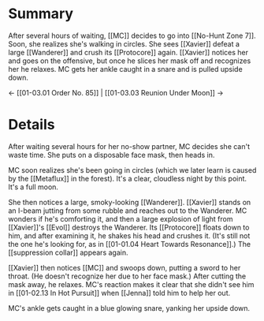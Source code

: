 # Summary
After several hours of waiting, [[MC]] decides to go into [[No-Hunt Zone 7]]. Soon, she realizes she's walking in circles. She sees [[Xavier]] defeat a large [[Wanderer]] and crush its [[Protocore]] again. [[Xavier]] notices her and goes on the offensive, but once he slices her mask off and recognizes her he relaxes. MC gets her ankle caught in a snare and is pulled upside down.

← [[01-03.01 Order No. 85]] | [[01-03.03 Reunion Under Moon]] →
# Details
After waiting several hours for her no-show partner, MC decides she can't waste time. She puts on a disposable face mask, then heads in.

MC soon realizes she's been going in circles (which we later learn is caused by the [[Metaflux]] in the forest). It's a clear, cloudless night by this point. It's a full moon.

She then notices a large, smoky-looking [[Wanderer]]. [[Xavier]] stands on an I-beam jutting from some rubble and reaches out to the Wanderer. MC wonders if he's comforting it, and then a large explosion of light from [[Xavier]]'s [[Evol]] destroys the Wanderer. Its [[Protocore]] floats down to him, and after examining it, he shakes his head and crushes it. (It's still not the one he's looking for, as in [[01-01.04 Heart Towards Resonance]].) The [[suppression collar]] appears again.

[[Xavier]] then notices [[MC]] and swoops down, putting a sword to her throat. (He doesn't recognize her due to her face mask.) After cutting the mask away, he relaxes. MC's reaction makes it clear that she didn't see him in [[01-02.13 In Hot Pursuit]] when [[Jenna]] told him to help her out.

MC's ankle gets caught in a blue glowing snare, yanking her upside down.